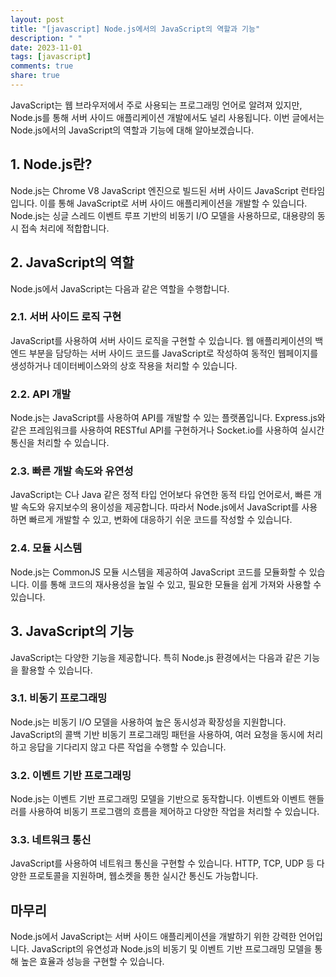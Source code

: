 ```yaml
---
layout: post
title: "[javascript] Node.js에서의 JavaScript의 역할과 기능"
description: " "
date: 2023-11-01
tags: [javascript]
comments: true
share: true
---
```


JavaScript는 웹 브라우저에서 주로 사용되는 프로그래밍 언어로 알려져 있지만, Node.js를 통해 서버 사이드 애플리케이션 개발에서도 널리 사용됩니다. 이번 글에서는 Node.js에서의 JavaScript의 역할과 기능에 대해 알아보겠습니다.

## 1. Node.js란?
Node.js는 Chrome V8 JavaScript 엔진으로 빌드된 서버 사이드 JavaScript 런타임입니다. 이를 통해 JavaScript로 서버 사이드 애플리케이션을 개발할 수 있습니다. Node.js는 싱글 스레드 이벤트 루프 기반의 비동기 I/O 모델을 사용하므로, 대용량의 동시 접속 처리에 적합합니다.

## 2. JavaScript의 역할
Node.js에서 JavaScript는 다음과 같은 역할을 수행합니다.

### 2.1. 서버 사이드 로직 구현
JavaScript를 사용하여 서버 사이드 로직을 구현할 수 있습니다. 웹 애플리케이션의 백엔드 부분을 담당하는 서버 사이드 코드를 JavaScript로 작성하여 동적인 웹페이지를 생성하거나 데이터베이스와의 상호 작용을 처리할 수 있습니다.

### 2.2. API 개발
Node.js는 JavaScript를 사용하여 API를 개발할 수 있는 플랫폼입니다. Express.js와 같은 프레임워크를 사용하여 RESTful API를 구현하거나 Socket.io를 사용하여 실시간 통신을 처리할 수 있습니다.

### 2.3. 빠른 개발 속도와 유연성
JavaScript는 C나 Java 같은 정적 타입 언어보다 유연한 동적 타입 언어로서, 빠른 개발 속도와 유지보수의 용이성을 제공합니다. 따라서 Node.js에서 JavaScript를 사용하면 빠르게 개발할 수 있고, 변화에 대응하기 쉬운 코드를 작성할 수 있습니다.

### 2.4. 모듈 시스템
Node.js는 CommonJS 모듈 시스템을 제공하여 JavaScript 코드를 모듈화할 수 있습니다. 이를 통해 코드의 재사용성을 높일 수 있고, 필요한 모듈을 쉽게 가져와 사용할 수 있습니다.

## 3. JavaScript의 기능
JavaScript는 다양한 기능을 제공합니다. 특히 Node.js 환경에서는 다음과 같은 기능을 활용할 수 있습니다.

### 3.1. 비동기 프로그래밍
Node.js는 비동기 I/O 모델을 사용하여 높은 동시성과 확장성을 지원합니다. JavaScript의 콜백 기반 비동기 프로그래밍 패턴을 사용하여, 여러 요청을 동시에 처리하고 응답을 기다리지 않고 다른 작업을 수행할 수 있습니다.

### 3.2. 이벤트 기반 프로그래밍
Node.js는 이벤트 기반 프로그래밍 모델을 기반으로 동작합니다. 이벤트와 이벤트 핸들러를 사용하여 비동기 프로그램의 흐름을 제어하고 다양한 작업을 처리할 수 있습니다.

### 3.3. 네트워크 통신
JavaScript를 사용하여 네트워크 통신을 구현할 수 있습니다. HTTP, TCP, UDP 등 다양한 프로토콜을 지원하며, 웹소켓을 통한 실시간 통신도 가능합니다.

## 마무리
Node.js에서 JavaScript는 서버 사이드 애플리케이션을 개발하기 위한 강력한 언어입니다. JavaScript의 유연성과 Node.js의 비동기 및 이벤트 기반 프로그래밍 모델을 통해 높은 효율과 성능을 구현할 수 있습니다.